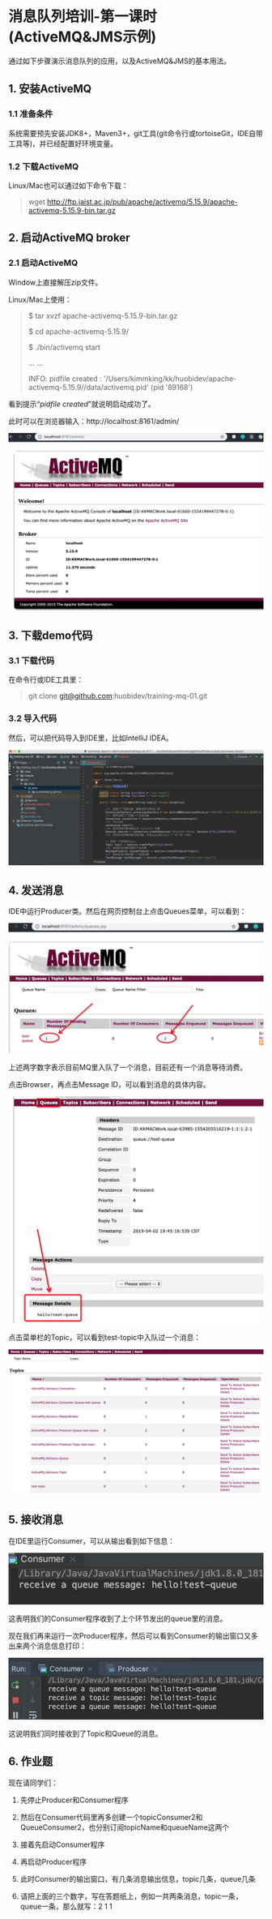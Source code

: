 # 消息队列培训-第一课时(ActiveMQ&amp;JMS示例)

通过如下步骤演示消息队列的应用，以及ActiveMQ&JMS的基本用法。

## 1. 安装ActiveMQ

### 1.1 准备条件

系统需要预先安装JDK8+，Maven3+，git工具(git命令行或tortoiseGit，IDE自带工具等)，并已经配置好环境变量。

### 1.2 下载ActiveMQ

Linux/Mac也可以通过如下命令下载：

> wget http://ftp.jaist.ac.jp/pub/apache/activemq/5.15.9/apache-activemq-5.15.9-bin.tar.gz



## 2. 启动ActiveMQ broker

### 2.1 启动ActiveMQ

Window上直接解压zip文件。

Linux/Mac上使用：

> $ tar xvzf apache-activemq-5.15.9-bin.tar.gz
>
> $ cd apache-activemq-5.15.9/
>
> $ ./bin/activemq start
>
> ... ... 
>
> INFO: pidfile created : '/Users/kimmking/kk/huobidev/apache-activemq-5.15.9//data/activemq.pid' (pid '89168')

看到提示“*pidfile created*”就说明启动成功了。

此时可以在浏览器输入：http://localhost:8161/admin/

![image-20190402180442364](./images/image-20190402180442364.png)



## 3. 下载demo代码

### 3.1 下载代码

在命令行或IDE工具里：

> git clone git@github.com:huobidev/training-mq-01.git

### 3.2 导入代码

然后，可以把代码导入到IDE里，比如IntelliJ IDEA。

![image-20190402194645203](./images/image-20190402194645203.png)



## 4. 发送消息

IDE中运行Producer类。然后在网页控制台上点击Queues菜单，可以看到：

![image-20190402194807633](./images/image-20190402194807633.png)

上述两字数字表示目前MQ里入队了一个消息，目前还有一个消息等待消费。

点击Browser，再点击Message ID，可以看到消息的具体内容。

![image-20190402194919087](./images/image-20190402194919087.png)

点击菜单栏的Topic，可以看到test-topic中入队过一个消息：

![image-20190402195106674](./images/image-20190402195106674.png)



## 5. 接收消息

在IDE里运行Consumer，可以从输出看到如下信息：

![image-20190402201222817](./images/image-20190402201222817.png)

这表明我们的Consumer程序收到了上个环节发出的queue里的消息。

现在我们再来运行一次Producer程序，然后可以看到Consumer的输出窗口又多出来两个消息信息打印：

![image-20190402201442021](./images/image-20190402201442021.png)

这说明我们同时接收到了Topic和Queue的消息。

## 6. 作业题

现在请同学们：

1. 先停止Producer和Consumer程序

2. 然后在Consumer代码里再多创建一个topicConsumer2和QueueConsumer2，也分别订阅topicName和queueName这两个
3. 接着先启动Consumer程序
4. 再启动Producer程序
5. 此时Consumer的输出窗口，有几条消息输出信息，topic几条，queue几条
6. 请把上面的三个数字，写在答题纸上，例如一共两条消息，topic一条，queue一条，那么就写：2  1  1 


